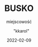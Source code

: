 ﻿---
title:       "BUSKO"
subtitle:    "miejscowość"
description: ""
date:        2022-02-09
author:      "kkarol"
image:       ""
tags:        ["tag1", "tag2"]
categories:  ["Tech" ]
---

